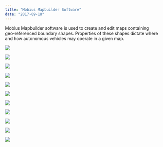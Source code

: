 ```yaml
---
title: "Mobius Mapbuilder Software"
date: "2017-09-18"
---
```


Mobius Mapbuilder software is used to create and edit maps containing geo-referenced boundary shapes. Properties of these shapes dictate where and how autonomous vehicles may operate in a given map.

![](https://bradford.digital/bradford-digital/wp-content/uploads/Mobius_Mapbuilder-1.png)

![](https://bradford.digital/bradford-digital/wp-content/uploads/Mobius_Mapbuilder-2.png)

![](https://bradford.digital/bradford-digital/wp-content/uploads/Mobius_Mapbuilder-3.png)

![](https://bradford.digital/bradford-digital/wp-content/uploads/Mobius_Mapbuilder-4.png)

![](https://bradford.digital/bradford-digital/wp-content/uploads/Mobius_Mapbuilder-5.png)

![](https://bradford.digital/bradford-digital/wp-content/uploads/Mobius_Mapbuilder-6.png)

![](https://bradford.digital/bradford-digital/wp-content/uploads/Mobius_Mapbuilder-13.png)

![](https://bradford.digital/bradford-digital/wp-content/uploads/Mobius_Mapbuilder-14.png)

![](https://bradford.digital/bradford-digital/wp-content/uploads/Mobius_Mapbuilder-15.png)

![](https://bradford.digital/bradford-digital/wp-content/uploads/Mobius_Mapbuilder-16.png)

![](https://bradford.digital/bradford-digital/wp-content/uploads/Mobius_Mapbuilder-17.png)
